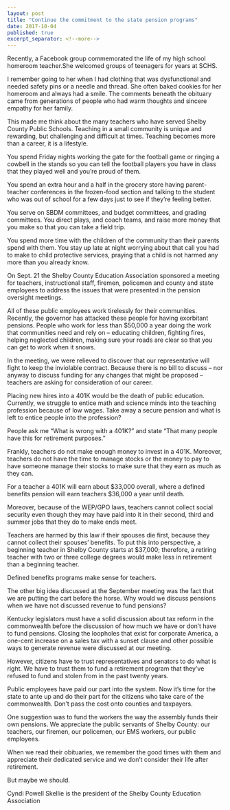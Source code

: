 ```yaml
---
layout: post
title: "Continue the commitment to the state pension programs"
date: 2017-10-04
published: true
excerpt_separator: <!--more-->
---
```



Recently, a Facebook group commemorated the life of my high school homeroom teacher.<!--more-->She welcomed groups of teenagers for years at SCHS.

I remember going to her when I had clothing that was dysfunctional and needed safety pins or a needle and thread. She often baked cookies for her homeroom and always had a smile. The comments beneath the obituary came from generations of people who had warm thoughts and sincere empathy for her family.

This made me think about the many teachers who have served Shelby County Public Schools. Teaching in a small community is unique and rewarding, but challenging and difficult at times. Teaching becomes more than a career, it is a lifestyle.

You spend Friday nights working the gate for the football game or ringing a cowbell in the stands so you can tell the football players you have in class that they played well and you’re proud of them.

You spend an extra hour and a half in the grocery store having parent-teacher conferences in the frozen-food section and talking to the student who was out of school for a few days just to see if they’re feeling better.

You serve on SBDM committees, and budget committees, and grading committees. You direct plays, and coach teams, and raise more money that you make so that you can take a field trip.

You spend more time with the children of the community than their parents spend with them. You stay up late at night worrying about that call you had to make to child protective services, praying that a child is not harmed any more than you already know.

On Sept. 21 the Shelby County Education Association sponsored a meeting for teachers, instructional staff, firemen, policemen and county and state employees to address the issues that were presented in the pension oversight meetings.

All of these public employees work tirelessly for their communities. Recently, the governor has attacked these people for having exorbitant pensions. People who work for less than $50,000 a year doing the work that communities need and rely on – educating children, fighting fires, helping neglected children, making sure your roads are clear so that you can get to work when it snows.

In the meeting, we were relieved to discover that our representative will fight to keep the inviolable contract. Because there is no bill to discuss – nor anyway to discuss funding for any changes that might be proposed – teachers are asking for consideration of our career.

Placing new hires into a 401K would be the death of public education. Currently, we struggle to entice math and science minds into the teaching profession because of low wages. Take away a secure pension and what is left to entice people into the profession?

People ask me “What is wrong with a 401K?” and state “That many people have this for retirement purposes.”

Frankly, teachers do not make enough money to invest in a 401K. Moreover, teachers do not have the time to manage stocks or the money to pay to have someone manage their stocks to make sure that they earn as much as they can.

For a teacher a 401K will earn about $33,000 overall, where a defined benefits pension will earn teachers $36,000 a year until death.

Moreover, because of the WEP/GPO laws, teachers cannot collect social security even though they may have paid into it in their second, third and summer jobs that they do to make ends meet.

Teachers are harmed by this law if their spouses die first, because they cannot collect their spouses’ benefits. To put this into perspective, a beginning teacher in Shelby County starts at $37,000; therefore, a retiring teacher with two or three college degrees would make less in retirement than a beginning teacher.

Defined benefits programs make sense for teachers.

The other big idea discussed at the September meeting was the fact that we are putting the cart before the horse. Why would we discuss pensions when we have not discussed revenue to fund pensions?

Kentucky legislators must have a solid discussion about tax reform in the commonwealth before the discussion of how much we have or don’t have to fund pensions. Closing the loopholes that exist for corporate America, a one-cent increase on a sales tax with a sunset clause and other possible ways to generate revenue were discussed at our meeting.

However, citizens have to trust representatives and senators to do what is right. We have to trust them to fund a retirement program that they’ve refused to fund and stolen from in the past twenty years.

Public employees have paid our part into the system. Now it’s time for the state to ante up and do their part for the citizens who take care of the commonwealth. Don’t pass the cost onto counties and taxpayers.

One suggestion was to fund the workers the way the assembly funds their own pensions. We appreciate the public servants of Shelby County: our teachers, our firemen, our policemen, our EMS workers, our public employees.

When we read their obituaries, we remember the good times with them and appreciate their dedicated service and we don’t consider their life after retirement.

But maybe we should.

Cyndi Powell Skellie is the president of the Shelby County Education Association
